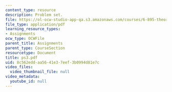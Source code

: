```yaml
---
content_type: resource
description: Problem set.
file: https://ol-ocw-studio-app-qa.s3.amazonaws.com/courses/6-895-theory-of-parallel-systems-sma-5509-fall-2003/8c562eddaa5641e37eef3b0994d81e7c_ps3.pdf
file_type: application/pdf
learning_resource_types:
- Assignments
ocw_type: OCWFile
parent_title: Assignments
parent_type: CourseSection
resourcetype: Document
title: ps3.pdf
uid: 8c562edd-aa56-41e3-7eef-3b0994d81e7c
video_files:
  video_thumbnail_file: null
video_metadata:
  youtube_id: null
---
```

